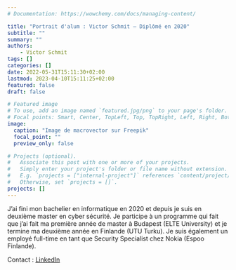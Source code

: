 ```yaml
---
# Documentation: https://wowchemy.com/docs/managing-content/

title: "Portrait d'alum : Victor Schmit – Diplômé en 2020"
subtitle: ""
summary: ""
authors: 
    - Victor Schmit
tags: []
categories: []
date: 2022-05-31T15:11:30+02:00
lastmod: 2023-04-10T15:11:25+02:00
featured: false
draft: false

# Featured image
# To use, add an image named `featured.jpg/png` to your page's folder.
# Focal points: Smart, Center, TopLeft, Top, TopRight, Left, Right, BottomLeft, Bottom, BottomRight.
image:
  caption: "Image de macrovector sur Freepik"
  focal_point: ""
  preview_only: false

# Projects (optional).
#   Associate this post with one or more of your projects.
#   Simply enter your project's folder or file name without extension.
#   E.g. `projects = ["internal-project"]` references `content/project/deep-learning/index.md`.
#   Otherwise, set `projects = []`.
projects: []
---
```


J’ai fini mon bachelier en informatique en 2020 et depuis je suis en deuxième master en cyber sécurité. Je participe à un programme qui fait que j’ai fait ma première année de master à Budapest (ELTE University) et je termine ma deuxième année en Finlande (UTU Turku). Je suis également un employé full-time en tant que Security Specialist chez Nokia (Espoo Finlande). 

Contact : [LinkedIn](https://www.linkedin.com/in/victor-schmit-53a2461b7/)
